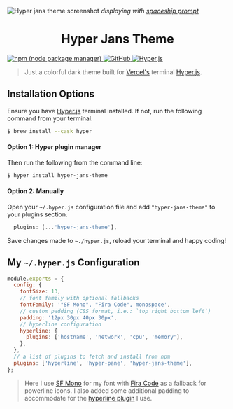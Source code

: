 ![Hyper jans theme screenshot](hyper-jans-themes.png)
_displaying with [spaceship prompt](https://spaceship-prompt.sh/)_

<h1 align="center"><b>Hyper Jans Theme</b></h1>

<a href="https://www.npmjs.com/~lukejans" target="_blank">
<img alt="npm (node package manager)" src="https://img.shields.io/badge/v1.0.0-%2312100E.svg?&style=for-the-badge&logo=NPM&logoColor=" />
</a>
<a href="https://github.com/lukejans" target="_blank">
<img alt="GitHub" src="https://img.shields.io/badge/lukejans-%2312100E.svg?&style=for-the-badge&logo=GitHub&logoColor=white" />
</a>
<a href="https://hyper.is/" target="_blank">
<img alt="Hyper.js" src="https://img.shields.io/badge/hyper.js-%2312100E.svg?&style=for-the-badge&logo=Hyper&logoColor=magenta" />
</a>

> Just a colorful dark theme built for [Vercel's](https://vercel.com/) terminal [Hyper.js](https://hyper.is/).

## Installation Options

Ensure you have [Hyper.js](https://hyper.is) terminal installed. If not, run the following command from your terminal.

```zsh
$ brew install --cask hyper
```

#### **Option 1:** Hyper plugin manager

Then run the following from the command line:

```zsh
$ hyper install hyper-jans-theme
```

#### **Option 2:** Manually

Open your `~/.hyper.js` configuration file and add `"hyper-jans-theme"` to your plugins section.

```js
  plugins: [...'hyper-jans-theme'],
```

Save changes made to `~./hyper.js`, reload your terminal and happy coding!

## My `~/.hyper.js` Configuration

```js
module.exports = {
  config: {
    fontSize: 13,
    // font family with optional fallbacks
    fontFamily: '"SF Mono", "Fira Code", monospace',
    // custom padding (CSS format, i.e.: `top right bottom left`)
    padding: '12px 30px 40px 30px',
    // hyperline configuration
    hyperline: {
      plugins: ['hostname', 'network', 'cpu', 'memory'],
    },
  },
  // a list of plugins to fetch and install from npm
  plugins: ['hyperline', 'hyper-pane', 'hyper-jans-theme'],
};
```

> Here I use [SF Mono](https://developer.apple.com/fonts/) for my font with [Fira Code](https://fonts.google.com/specimen/Fira+Code) as a fallback for powerline icons. I also added some additional padding to accommodate for the [hyperline plugin](https://github.com/Hyperline/hyperline) I use.
